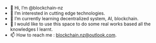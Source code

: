 - 👋 Hi, I’m @blockchain-nz
- 👀 I’m interested in cutting edge technologies. 
- 🌱 I’m currently learning decentralized system, AI, blockchain.
- 💞️ I would like to use this space to do some real works based all the knowledges I learnt.
- 📫 How to reach me : blockchain.nz@outlook.com.

<!---
blockchain-nz/blockchain-nz is a ✨ special ✨ repository because its `README.md` (this file) appears on your GitHub profile.
You can click the Preview link to take a look at your changes.
--->

